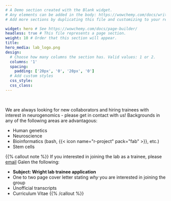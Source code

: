 ```yaml
---
# A Demo section created with the Blank widget.
# Any elements can be added in the body: https://wowchemy.com/docs/writing-markdown-latex/
# Add more sections by duplicating this file and customizing to your requirements.

widget: hero # See https://wowchemy.com/docs/page-builder/
headless: true # This file represents a page section.
weight: 10 # Order that this section will appear.
title:
hero_media: lab_logo.png
design:
  # Choose how many columns the section has. Valid values: 1 or 2.
  columns: '1'
  spacing:
    padding: ['20px', '0', '20px', '0']
  # Add custom styles
  css_style:
  css_class:
---
```


<br>

We are always looking for new collaborators and hiring trainees with interest in neurogenomics - please get in contact with us! Backgrounds in any of the following areas are advantagous:
 - Human genetics
 - Neuroscience
 - Bioinformatics (bash, {{< icon name="r-project" pack="fab" >}}, etc.)
 - Stem cells  

{{% callout note %}}
If you interested in joining the lab as a trainee, please [email](mailto:galen.wright@umanitoba.ca?subject=Wright%20Lab%20Trainee%20Application) Galen the following:
- **Subject: Wright lab trainee application**
- One to two page cover letter stating *why* you are interested in joining the group 
- Unofficial transcripts
- Curriculum Vitae 
{{% /callout %}}


    

